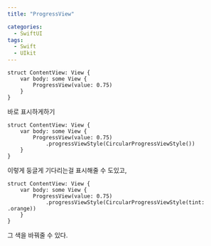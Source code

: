 ```yaml
---
title: "ProgressView"

categories:
  - SwiftUI
tags:
  - Swift 
  - UIkit
---
```

~~~
struct ContentView: View {
    var body: some View {
        ProgressView(value: 0.75)
    }
}
~~~
바로 표시하게하기
~~~
struct ContentView: View {
    var body: some View {
        ProgressView(value: 0.75)
            .progressViewStyle(CircularProgressViewStyle())
    }
}
~~~
이렇게 둥글게 기다리는걸 표시해줄 수 도있고,  
~~~
struct ContentView: View {
    var body: some View {
        ProgressView(value: 0.75)
            .progressViewStyle(CircularProgressViewStyle(tint: .orange))
    }
}
~~~
그 색을 바꿔줄 수 있다.